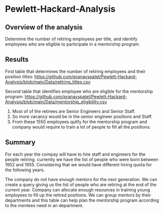 # Pewlett-Hackard-Analysis

## Overview of the analysis
Determine the number of retiring employees per title, and identify employees who are eligible to participate in a mentorship program.

## Results 
First table that determines the number of retiring employees and their position titles:
https://github.com/pranavspatel/Pewlett-Hackard-Analysis/blob/main/Data/retiring_titles.csv

Second table that identifies employee who are eligible for the mentorship program:
https://github.com/pranavspatel/Pewlett-Hackard-Analysis/blob/main/Data/mentorship_eligibility.csv

1) Most of of the retirees are Senior Engineers and Senior Staff.
2) So more vacancy would be in the senior engineer positions and Staff.
3) From these 1550 employees qulify for the mentorship program and company would require to train a lot of people to fill all the positions.

## Summary

For each year the compay will have to hire staff and engineers for the people retiring. currently we have the list of people who were born between 1952 and 1955. Considering that we would have different hiring quota for the following years.

The company do not have enough mentors for the next generation. We can create a query giving us the list of people who are retiring at the end of the current year. Company can allocate enough resources in training young employees to fill up the retired positions. We can group mentors by their departments and this table can help plan the mentorship program according to the mentees need in an department.